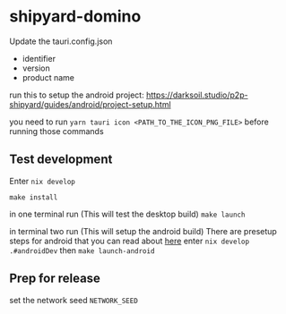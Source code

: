 # shipyard-domino

Update the tauri.config.json

- identifier
- version
- product name

run this to setup the android project:
https://darksoil.studio/p2p-shipyard/guides/android/project-setup.html

you need to run `yarn tauri icon <PATH_TO_THE_ICON_PNG_FILE>` before running those commands

## Test development

Enter `nix develop`

`make install`

in one terminal run (This will test the desktop build)
`make launch`

in terminal two run (This will setup the android build)
There are presetup steps for android that you can read about [here](https://darksoil.studio/p2p-shipyard/guides/android/device-setup.html)
enter `nix develop .#androidDev`
then
`make launch-android`

## Prep for release

set the network seed `NETWORK_SEED`
